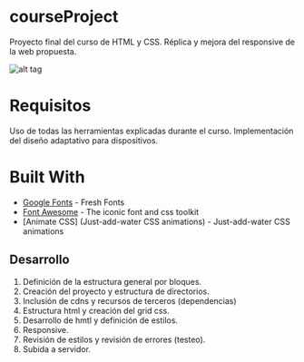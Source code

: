 # courseProject
Proyecto final del curso de HTML y CSS. Réplica y mejora del responsive de la web propuesta. 

![alt tag](http://almaclase.esy.es/cloud/course.png "Course Project")

# Requisitos
Uso de todas las herramientas explicadas durante el curso. Implementación del diseño adaptativo para dispositivos. 

# Built With
* [Google Fonts](https://fonts.google.com/) - Fresh Fonts
* [Font Awesome](http://fontawesome.io/) - The iconic font and css toolkit
* [Animate CSS] (Just-add-water CSS animations) - Just-add-water CSS animations

## Desarrollo
1. Definición de la estructura general por bloques.
2. Creación del proyecto y estructura de directorios. 
3. Inclusión de cdns y recursos de terceros (dependencias)
4. Estructura html y creación del grid css.
4. Desarrollo de hmtl y definición de estilos.
5. Responsive.
6. Revisión de estilos y revisión de errores (testeo).
7. Subida a servidor.

